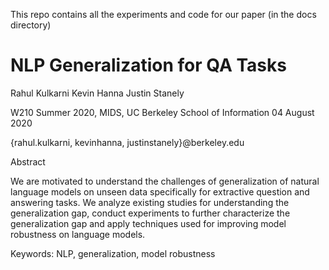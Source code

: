 This repo contains all the experiments and code for our paper (in the docs directory)

# NLP Generalization for QA Tasks 

Rahul Kulkarni 		      Kevin Hanna  			Justin Stanely

W210 Summer 2020, MIDS, UC Berkeley School of Information
04 August 2020

{rahul.kulkarni, kevinhanna,  justinstanely}@berkeley.edu


Abstract 

We are motivated to understand the challenges of generalization of natural language models on unseen data specifically for extractive question and answering tasks.  We analyze existing studies for understanding the generalization gap, conduct experiments to further characterize the generalization gap and apply techniques used for improving model robustness on language models.

Keywords: NLP, generalization, model robustness 
